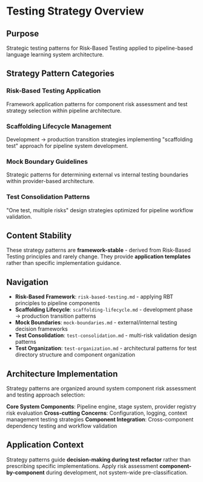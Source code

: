 # Testing Strategy Overview

## Purpose
Strategic testing patterns for Risk-Based Testing applied to pipeline-based language learning system architecture.

## Strategy Pattern Categories

### Risk-Based Testing Application
Framework application patterns for component risk assessment and test strategy selection within pipeline architecture.

### Scaffolding Lifecycle Management
Development → production transition strategies implementing "scaffolding test" approach for pipeline system development.

### Mock Boundary Guidelines
Strategic patterns for determining external vs internal testing boundaries within provider-based architecture.

### Test Consolidation Patterns
"One test, multiple risks" design strategies optimized for pipeline workflow validation.

## Content Stability

These strategy patterns are **framework-stable** - derived from Risk-Based Testing principles and rarely change. They provide **application templates** rather than specific implementation guidance.

## Navigation
- **Risk-Based Framework**: `risk-based-testing.md` - applying RBT principles to pipeline components
- **Scaffolding Lifecycle**: `scaffolding-lifecycle.md` - development phase → production transition patterns
- **Mock Boundaries**: `mock-boundaries.md` - external/internal testing decision frameworks
- **Test Consolidation**: `test-consolidation.md` - multi-risk validation design patterns
- **Test Organization**: `test-organization.md` - architectural patterns for test directory structure and component organization

## Architecture Implementation

Strategy patterns are organized around system component risk assessment and testing approach selection:

**Core System Components**: Pipeline engine, stage system, provider registry risk evaluation
**Cross-cutting Concerns**: Configuration, logging, context management testing strategies
**Component Integration**: Cross-component dependency testing and workflow validation

## Application Context
Strategy patterns guide **decision-making during test refactor** rather than prescribing specific implementations. Apply risk assessment **component-by-component** during development, not system-wide pre-classification.
